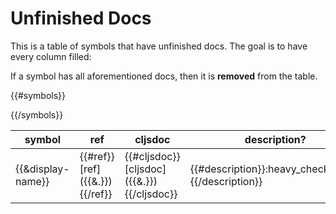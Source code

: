 # Unfinished Docs

This is a table of symbols that have unfinished docs.  The goal is to have every column filled:

If a symbol has all aforementioned docs, then it is __removed__ from the table.

 <table>
<thead><tr>
<th>symbol</th>
<th>ref</th>
<th>cljsdoc</th>
<th>description?</th>
<th>examples?</th>
<th>related?</th>
</tr></thead>

{{#symbols}}
<tr>
<td>{{&display-name}}</td>
<td>{{#ref}}[ref]({{&.}}){{/ref}}</td>
<td>{{#cljsdoc}}[cljsdoc]({{&.}}){{/cljsdoc}}</td>
<td>{{#description}}:heavy_check_mark:{{/description}}</td>
<td>{{#examples}}:heavy_check_mark:{{/examples}}</td>
<td>{{#related}}:heavy_check_mark:{{/related}}</td>
</tr>
{{/symbols}}

</table>

